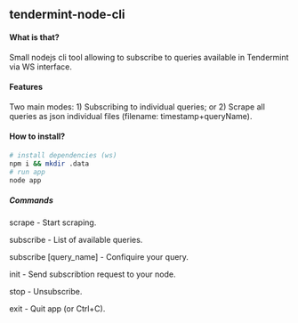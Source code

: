 ## tendermint-node-cli

#### What is that?

Small nodejs cli tool allowing to subscribe to queries available in Tendermint via WS interface.

#### Features

Two main modes: 1) Subscribing to individual queries; or 2) Scrape all queries as json individual files (filename: timestamp+queryName).  

#### How to install?
```bash
# install dependencies (ws)
npm i && mkdir .data
# run app
node app
```

##### Commands

scrape - Start scraping.

subscribe - List of available queries.

subscribe [query_name] - Confiquire your query.

init - Send subscribtion request to your node.

stop - Unsubscribe.

exit - Quit app (or Ctrl+C).